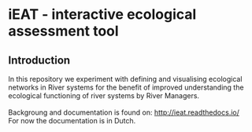 # iEAT - interactive ecological assessment tool
## Introduction

In this repository we experiment with defining and visualising ecological networks in River systems for the benefit of improved understanding the ecological functioning of river systems by River Managers.\
\
Backgroung and documentation is found on: http://ieat.readthedocs.io/ \
For now the documentation is in Dutch.

